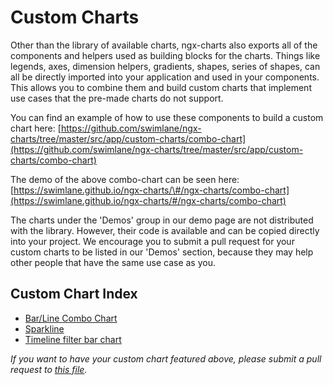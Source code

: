 # Custom Charts

Other than the library of available charts, ngx-charts also exports all of the components and helpers used as building blocks for the charts. Things like legends, axes, dimension helpers, gradients, shapes, series of shapes, can all be directly imported into your application and used in your components. This allows you to combine them and build custom charts that implement use cases that the pre-made charts do not support.

You can find an example of how to use these components to build a custom chart here: [https://github.com/swimlane/ngx-charts/tree/master/src/app/custom-charts/combo-chart](https://github.com/swimlane/ngx-charts/tree/master/src/app/custom-charts/combo-chart)

The demo of the above combo-chart can be seen here: [https://swimlane.github.io/ngx-charts/\#/ngx-charts/combo-chart](https://swimlane.github.io/ngx-charts/#/ngx-charts/combo-chart)

The charts under the 'Demos' group in our demo page are not distributed with the library. However, their code is available and can be copied directly into your project. We encourage you to submit a pull request for your custom charts to be listed in our 'Demos' section, because they may help other people that have the same use case as you.

## Custom Chart Index

* [Bar/Line Combo Chart](https://github.com/swimlane/ngx-charts/tree/master/src/app/custom-charts/combo-chart)
* [Sparkline](https://github.com/swimlane/ngx-charts/tree/master/src/app/custom-charts/sparkline)
* [Timeline filter bar chart](https://github.com/swimlane/ngx-charts/tree/master/src/app/custom-charts/timeline-filter-bar-chart)

_If you want to have your custom chart featured above, please submit a pull request to_ [_this file_](https://github.com/swimlane/ngx-charts/blob/master/docs/intro/custom-charts.md)_._


